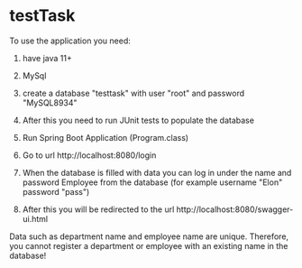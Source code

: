 # testTask
To use the application you need:

1) have java 11+
2) MySql

3) create a database "testtask"
with user "root" and password "MySQL8934"

4) After this you need to run JUnit tests to populate the database

5) Run Spring Boot Application (Program.class)

6) Go to url http://localhost:8080/login

7) When the database is filled with data you can log in under the name and password Employee from the database (for example
username "Elon"
password "pass")

8) After this you will be redirected to the url http://localhost:8080/swagger-ui.html


Data such as department name and employee name are unique. Therefore, you cannot register a department or employee with an existing name in the database!
